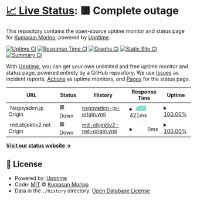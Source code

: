 # [📈 Live Status](https://Neustrashimy.github.io/upptime): <!--live status--> **🟥 Complete outage**

This repository contains the open-source uptime monitor and status page for [Kumasun Morino](https://Neustrashimy.github.io/upptime), powered by [Upptime](https://github.com/upptime/upptime).

[![Uptime CI](https://github.com/koj-co/upptime/workflows/Uptime%20CI/badge.svg)](https://github.com/koj-co/upptime/actions?query=workflow%3A%22Uptime+CI%22)
[![Response Time CI](https://github.com/koj-co/upptime/workflows/Response%20Time%20CI/badge.svg)](https://github.com/koj-co/upptime/actions?query=workflow%3A%22Response+Time+CI%22)
[![Graphs CI](https://github.com/koj-co/upptime/workflows/Graphs%20CI/badge.svg)](https://github.com/koj-co/upptime/actions?query=workflow%3A%22Graphs+CI%22)
[![Static Site CI](https://github.com/koj-co/upptime/workflows/Static%20Site%20CI/badge.svg)](https://github.com/koj-co/upptime/actions?query=workflow%3A%22Static+Site+CI%22)
[![Summary CI](https://github.com/koj-co/upptime/workflows/Summary%20CI/badge.svg)](https://github.com/koj-co/upptime/actions?query=workflow%3A%22Summary+CI%22)

With [Upptime](https://upptime.js.org), you can get your own unlimited and free uptime monitor and status page, powered entirely by a GitHub repository. We use [Issues](https://github.com/Neustrashimy/upptime/issues) as incident reports, [Actions](https://github.com/Neustrashimy/upptime/actions) as uptime monitors, and [Pages](https://Neustrashimy.github.io/upptime) for the status page.

<!--start: status pages-->
<!-- This summary is generated by Upptime (https://github.com/upptime/upptime) -->
<!-- Do not edit this manually, your changes will be overwritten -->
<!-- prettier-ignore -->
| URL | Status | History | Response Time | Uptime |
| --- | ------ | ------- | ------------- | ------ |
| <img alt="" src="https://favicons.githubusercontent.com/null" height="13"> Nagoyadon.jp Origin | 🟥 Down | [nagoyadon-jp-origin.yml](https://github.com/Neustrashimy/upptime/commits/HEAD/history/nagoyadon-jp-origin.yml) | <details><summary><img alt="Response time graph" src="./graphs/nagoyadon-jp-origin/response-time-week.png" height="20"> 421ms</summary><br><a href="https://Neustrashimy.github.io/upptime/history/nagoyadon-jp-origin"><img alt="Response time 402" src="https://img.shields.io/endpoint?url=https%3A%2F%2Fraw.githubusercontent.com%2FNeustrashimy%2Fupptime%2FHEAD%2Fapi%2Fnagoyadon-jp-origin%2Fresponse-time.json"></a><br><a href="https://Neustrashimy.github.io/upptime/history/nagoyadon-jp-origin"><img alt="24-hour response time 501" src="https://img.shields.io/endpoint?url=https%3A%2F%2Fraw.githubusercontent.com%2FNeustrashimy%2Fupptime%2FHEAD%2Fapi%2Fnagoyadon-jp-origin%2Fresponse-time-day.json"></a><br><a href="https://Neustrashimy.github.io/upptime/history/nagoyadon-jp-origin"><img alt="7-day response time 421" src="https://img.shields.io/endpoint?url=https%3A%2F%2Fraw.githubusercontent.com%2FNeustrashimy%2Fupptime%2FHEAD%2Fapi%2Fnagoyadon-jp-origin%2Fresponse-time-week.json"></a><br><a href="https://Neustrashimy.github.io/upptime/history/nagoyadon-jp-origin"><img alt="30-day response time 406" src="https://img.shields.io/endpoint?url=https%3A%2F%2Fraw.githubusercontent.com%2FNeustrashimy%2Fupptime%2FHEAD%2Fapi%2Fnagoyadon-jp-origin%2Fresponse-time-month.json"></a><br><a href="https://Neustrashimy.github.io/upptime/history/nagoyadon-jp-origin"><img alt="1-year response time 382" src="https://img.shields.io/endpoint?url=https%3A%2F%2Fraw.githubusercontent.com%2FNeustrashimy%2Fupptime%2FHEAD%2Fapi%2Fnagoyadon-jp-origin%2Fresponse-time-year.json"></a></details> | <details><summary><a href="https://Neustrashimy.github.io/upptime/history/nagoyadon-jp-origin">100.00%</a></summary><a href="https://Neustrashimy.github.io/upptime/history/nagoyadon-jp-origin"><img alt="All-time uptime 99.68%" src="https://img.shields.io/endpoint?url=https%3A%2F%2Fraw.githubusercontent.com%2FNeustrashimy%2Fupptime%2FHEAD%2Fapi%2Fnagoyadon-jp-origin%2Fuptime.json"></a><br><a href="https://Neustrashimy.github.io/upptime/history/nagoyadon-jp-origin"><img alt="24-hour uptime 100.00%" src="https://img.shields.io/endpoint?url=https%3A%2F%2Fraw.githubusercontent.com%2FNeustrashimy%2Fupptime%2FHEAD%2Fapi%2Fnagoyadon-jp-origin%2Fuptime-day.json"></a><br><a href="https://Neustrashimy.github.io/upptime/history/nagoyadon-jp-origin"><img alt="7-day uptime 100.00%" src="https://img.shields.io/endpoint?url=https%3A%2F%2Fraw.githubusercontent.com%2FNeustrashimy%2Fupptime%2FHEAD%2Fapi%2Fnagoyadon-jp-origin%2Fuptime-week.json"></a><br><a href="https://Neustrashimy.github.io/upptime/history/nagoyadon-jp-origin"><img alt="30-day uptime 100.00%" src="https://img.shields.io/endpoint?url=https%3A%2F%2Fraw.githubusercontent.com%2FNeustrashimy%2Fupptime%2FHEAD%2Fapi%2Fnagoyadon-jp-origin%2Fuptime-month.json"></a><br><a href="https://Neustrashimy.github.io/upptime/history/nagoyadon-jp-origin"><img alt="1-year uptime 100.00%" src="https://img.shields.io/endpoint?url=https%3A%2F%2Fraw.githubusercontent.com%2FNeustrashimy%2Fupptime%2FHEAD%2Fapi%2Fnagoyadon-jp-origin%2Fuptime-year.json"></a></details>
| <img alt="" src="https://favicons.githubusercontent.com/null" height="13"> md.objektiv2.net Origin | 🟥 Down | [md-objektiv2-net-origin.yml](https://github.com/Neustrashimy/upptime/commits/HEAD/history/md-objektiv2-net-origin.yml) | <details><summary><img alt="Response time graph" src="./graphs/md-objektiv2-net-origin/response-time-week.png" height="20"> 0ms</summary><br><a href="https://Neustrashimy.github.io/upptime/history/md-objektiv2-net-origin"><img alt="Response time 521" src="https://img.shields.io/endpoint?url=https%3A%2F%2Fraw.githubusercontent.com%2FNeustrashimy%2Fupptime%2FHEAD%2Fapi%2Fmd-objektiv2-net-origin%2Fresponse-time.json"></a><br><a href="https://Neustrashimy.github.io/upptime/history/md-objektiv2-net-origin"><img alt="24-hour response time 0" src="https://img.shields.io/endpoint?url=https%3A%2F%2Fraw.githubusercontent.com%2FNeustrashimy%2Fupptime%2FHEAD%2Fapi%2Fmd-objektiv2-net-origin%2Fresponse-time-day.json"></a><br><a href="https://Neustrashimy.github.io/upptime/history/md-objektiv2-net-origin"><img alt="7-day response time 0" src="https://img.shields.io/endpoint?url=https%3A%2F%2Fraw.githubusercontent.com%2FNeustrashimy%2Fupptime%2FHEAD%2Fapi%2Fmd-objektiv2-net-origin%2Fresponse-time-week.json"></a><br><a href="https://Neustrashimy.github.io/upptime/history/md-objektiv2-net-origin"><img alt="30-day response time 0" src="https://img.shields.io/endpoint?url=https%3A%2F%2Fraw.githubusercontent.com%2FNeustrashimy%2Fupptime%2FHEAD%2Fapi%2Fmd-objektiv2-net-origin%2Fresponse-time-month.json"></a><br><a href="https://Neustrashimy.github.io/upptime/history/md-objektiv2-net-origin"><img alt="1-year response time 387" src="https://img.shields.io/endpoint?url=https%3A%2F%2Fraw.githubusercontent.com%2FNeustrashimy%2Fupptime%2FHEAD%2Fapi%2Fmd-objektiv2-net-origin%2Fresponse-time-year.json"></a></details> | <details><summary><a href="https://Neustrashimy.github.io/upptime/history/md-objektiv2-net-origin">100.00%</a></summary><a href="https://Neustrashimy.github.io/upptime/history/md-objektiv2-net-origin"><img alt="All-time uptime 99.02%" src="https://img.shields.io/endpoint?url=https%3A%2F%2Fraw.githubusercontent.com%2FNeustrashimy%2Fupptime%2FHEAD%2Fapi%2Fmd-objektiv2-net-origin%2Fuptime.json"></a><br><a href="https://Neustrashimy.github.io/upptime/history/md-objektiv2-net-origin"><img alt="24-hour uptime 100.00%" src="https://img.shields.io/endpoint?url=https%3A%2F%2Fraw.githubusercontent.com%2FNeustrashimy%2Fupptime%2FHEAD%2Fapi%2Fmd-objektiv2-net-origin%2Fuptime-day.json"></a><br><a href="https://Neustrashimy.github.io/upptime/history/md-objektiv2-net-origin"><img alt="7-day uptime 100.00%" src="https://img.shields.io/endpoint?url=https%3A%2F%2Fraw.githubusercontent.com%2FNeustrashimy%2Fupptime%2FHEAD%2Fapi%2Fmd-objektiv2-net-origin%2Fuptime-week.json"></a><br><a href="https://Neustrashimy.github.io/upptime/history/md-objektiv2-net-origin"><img alt="30-day uptime 100.00%" src="https://img.shields.io/endpoint?url=https%3A%2F%2Fraw.githubusercontent.com%2FNeustrashimy%2Fupptime%2FHEAD%2Fapi%2Fmd-objektiv2-net-origin%2Fuptime-month.json"></a><br><a href="https://Neustrashimy.github.io/upptime/history/md-objektiv2-net-origin"><img alt="1-year uptime 100.00%" src="https://img.shields.io/endpoint?url=https%3A%2F%2Fraw.githubusercontent.com%2FNeustrashimy%2Fupptime%2FHEAD%2Fapi%2Fmd-objektiv2-net-origin%2Fuptime-year.json"></a></details>

<!--end: status pages-->

[**Visit our status website →**](https://Neustrashimy.github.io/upptime)

## 📄 License

- Powered by: [Upptime](https://github.com/upptime/upptime)
- Code: [MIT](./LICENSE) © [Kumasun Morino](https://Neustrashimy.github.io/upptime)
- Data in the `./history` directory: [Open Database License](https://opendatacommons.org/licenses/odbl/1-0/)
